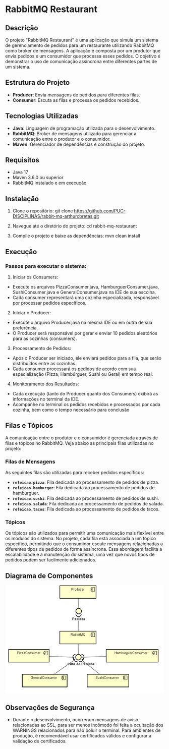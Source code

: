 # RabbitMQ Restaurant

## Descrição

O projeto "RabbitMQ Restaurant" é uma aplicação que simula um sistema de gerenciamento de pedidos para um restaurante utilizando RabbitMQ como broker de mensagens. A aplicação é composta por um produtor que envia pedidos e um consumidor que processa esses pedidos. O objetivo é demonstrar o uso de comunicação assíncrona entre diferentes partes de um sistema.

## Estrutura do Projeto

- **Producer**: Envia mensagens de pedidos para diferentes filas.
- **Consumer**: Escuta as filas e processa os pedidos recebidos.

## Tecnologias Utilizadas

- **Java**: Linguagem de programação utilizada para o desenvolvimento.
- **RabbitMQ**: Broker de mensagens utilizado para gerenciar a comunicação entre o produtor e o consumidor.
- **Maven**: Gerenciador de dependências e construção do projeto.

## Requisitos

- Java 17
- Maven 3.6.0 ou superior
- RabbitMQ instalado e em execução

## Instalação

1. Clone o repositório:
   git clone https://github.com/PUC-DISCIPLINAS/rabbit-mq-arthurcbretas.git

2. Navegue até o diretório do projeto:
    cd rabbit-mq-restaurant

3. Compile o projeto e baixe as dependências:
    mvn clean install

## Execução
### Passos para executar o sistema:

1. Iniciar os Consumers:

- Execute os arquivos PizzaConsumer.java, HamburguerConsumer.java, SushiConsumer.java e GeneralConsumer.java na IDE de sua escolha.
- Cada consumer representará uma cozinha especializada, responsável por processar pedidos específicos.

2. Iniciar o Producer:

- Execute o arquivo Producer.java na mesma IDE ou em outra de sua preferência.
- O Producer será responsável por gerar e enviar 10 pedidos aleatórios para as cozinhas (consumers).

3. Processamento de Pedidos:

- Após o Producer ser iniciado, ele enviará pedidos para a fila, que serão distribuídos entre as cozinhas.
- Cada consumer processará os pedidos de acordo com sua especialização (Pizza, Hambúrguer, Sushi ou Geral) em tempo real.

4. Monitoramento dos Resultados:

- Cada execução (tanto do Producer quanto dos Consumers) exibirá as informações no terminal da IDE.
- Acompanhe no terminal os pedidos recebidos e processados por cada cozinha, bem como o tempo necessário para conclusão

## Filas e Tópicos

A comunicação entre o produtor e o consumidor é gerenciada através de filas e tópicos no RabbitMQ. Veja abaixo as principais filas utilizadas no projeto:

### Filas de Mensagens

As seguintes filas são utilizadas para receber pedidos específicos:

- **`refeicao.pizza`**: Fila dedicada ao processamento de pedidos de pizza.
- **`refeicao.hamburger`**: Fila dedicada ao processamento de pedidos de hambúrguer.
- **`refeicao.sushi`**: Fila dedicada ao processamento de pedidos de sushi.
- **`refeicao.salada`**: Fila dedicada ao processamento de pedidos de salada.
- **`refeicao.tacos`**: Fila dedicada ao processamento de pedidos de tacos.

### Tópicos

Os tópicos são utilizados para permitir uma comunicação mais flexível entre os módulos do sistema. No projeto, cada fila está associada a um tópico específico, permitindo que o consumidor escute mensagens relacionadas a diferentes tipos de pedidos de forma assíncrona. Essa abordagem facilita a escalabilidade e a manutenção do sistema, uma vez que novos tipos de pedidos podem ser facilmente adicionados.

## Diagrama de Componentes

![Diagrama de Componentes](./rabbit-mq-restaurante/imagens/DiagramaComponentes.png)


## Observações de Segurança

- Durante o desenvolvimento, ocorreram mensagens de aviso relacionadas ao SSL, para ser menos incômodo foi feita a ocultação dos WARNINGS relacionados para não poluir o terminal. Para ambientes de produção, é recomendável usar certificados válidos e configurar a validação de certificados.